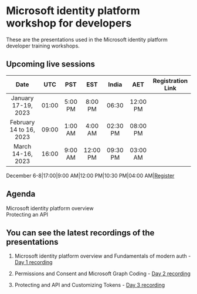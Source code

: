 # Microsoft identity platform workshop for developers

These are the presentations used in the Microsoft identity platform developer training workshops. 

## Upcoming live sessions  

**Date**|**UTC**|**PST**|**EST**|**India**|**AET**|**Registration Link**
:-----:|:-----:|:-----:|:-----:|:-----:|:-----:|:-----:
January 17-19, 2023|01:00|5:00 PM|8:00 PM|06:30|12:00 PM
February 14 to 16, 2023|09:00|1:00 AM|4:00 AM|02:30 PM|08:00 PM
March 14-16, 2023|16:00|9:00 AM|12:00 PM|09:30 PM|03:00 AM

December 6-8|17:00|9:00 AM|12:00 PM|10:30 PM|04:00 AM|[Register](https://forms.office.com/Pages/ResponsePage.aspx?id=v4j5cvGGr0GRqy180BHbR7mAHS9ctCdDmQTIrQBsCVNUMFNLNjJWMkU4UFdLM1BDWFdYQ1NaREw0UC4u)

## Agenda

Microsoft identity platform overview<br>
Protecting an API

## You can see the latest recordings of the presentations

1. Microsoft identity platform overview and Fundamentals of modern auth - [Day 1 recording](https://www.youtube.com/watch?v=0sb-1q4Q0s0)

2. Permissions and Consent and Microsoft Graph Coding  - [Day 2 recording](https://www.youtube.com/watch?v=4zwOBIOF5MU) 

3. Protecting and API and Customizing Tokens - [Day 3 recording](https://www.youtube.com/watch?v=hKzdZMB6YN8)

